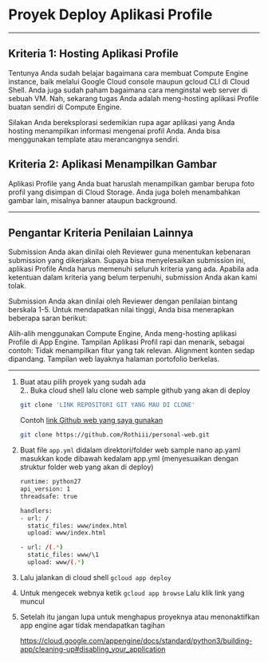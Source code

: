 # Proyek Deploy Aplikasi Profile 
---
## Kriteria 1: Hosting Aplikasi Profile
Tentunya Anda sudah belajar bagaimana cara membuat Compute Engine instance, baik melalui Google Cloud console maupun gcloud CLI di Cloud Shell. Anda juga sudah paham bagaimana cara menginstal web server di sebuah VM. Nah, sekarang tugas Anda adalah meng-hosting aplikasi Profile buatan sendiri di Compute Engine. 

Silakan Anda bereksplorasi sedemikian rupa agar aplikasi yang Anda hosting menampilkan informasi mengenai profil Anda. Anda bisa menggunakan template atau merancangnya sendiri.

## Kriteria 2: Aplikasi Menampilkan Gambar
Aplikasi Profile yang Anda buat haruslah menampilkan gambar berupa foto profil yang disimpan di Cloud Storage. Anda juga boleh menambahkan gambar lain, misalnya banner ataupun background.

---
## Pengantar Kriteria Penilaian Lainnya
Submission Anda akan dinilai oleh Reviewer guna menentukan kebenaran submission yang dikerjakan. Supaya bisa menyelesaikan submission ini, aplikasi Profile Anda harus memenuhi seluruh kriteria yang ada. Apabila ada ketentuan dalam kriteria yang belum terpenuhi, submission Anda akan kami tolak.

Submission Anda akan dinilai oleh Reviewer dengan penilaian bintang berskala 1-5. Untuk mendapatkan nilai tinggi, Anda bisa menerapkan beberapa saran berikut:

Alih-alih menggunakan Compute Engine, Anda meng-hosting aplikasi Profile di App Engine.
Tampilan Aplikasi Profil rapi dan menarik, sebagai contoh:
Tidak menampilkan fitur yang tak relevan.
Alignment konten sedap dipandang.
Tampilan web layaknya halaman portofolio berkelas.

---
1. Buat atau pilih proyek yang sudah ada  
2.. Buka cloud shell lalu clone web sample github yang akan di deploy
   ```bash
   git clone 'LINK REPOSITORI GIT YANG MAU DI CLONE'
   ```
   Contoh [link Github web yang saya gunakan](https://github.com/Rothiii/personal-web.git)
   ```bash
   git clone https://github.com/Rothiii/personal-web.git
   ```
   
3. Buat file `app.yml` didalam direktori/folder web sample nano ap.yaml
   masukkan kode dibawah kedalam app.yml (menyesuaikan dengan struktur folder web yang akan di deploy)
   ```bash
   runtime: python27
   api_version: 1
   threadsafe: true
   
   handlers:
   - url: /
     static_files: www/index.html
     upload: www/index.html
   
   - url: /(.*)
     static_files: www/\1
     upload: www/(.*)
     ```
   
4. Lalu jalankan di cloud shell
   `gcloud app deploy`
   
6. Untuk mengecek webnya ketik
   `gcloud app browse`
   Lalu klik link yang muncul
   
7. Setelah itu jangan lupa untuk menghapus proyeknya atau menonaktifkan app engine agar tidak mendapatkan tagihan

   https://cloud.google.com/appengine/docs/standard/python3/building-app/cleaning-up#disabling_your_application
